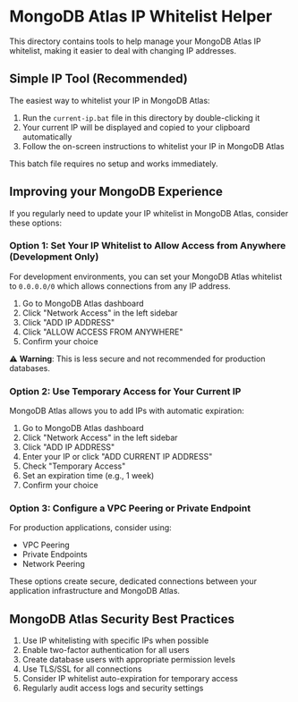 # MongoDB Atlas IP Whitelist Helper

This directory contains tools to help manage your MongoDB Atlas IP whitelist, making it easier to deal with changing IP addresses.

## Simple IP Tool (Recommended)

The easiest way to whitelist your IP in MongoDB Atlas:

1. Run the `current-ip.bat` file in this directory by double-clicking it
2. Your current IP will be displayed and copied to your clipboard automatically
3. Follow the on-screen instructions to whitelist your IP in MongoDB Atlas

This batch file requires no setup and works immediately.

## Improving your MongoDB Experience

If you regularly need to update your IP whitelist in MongoDB Atlas, consider these options:

### Option 1: Set Your IP Whitelist to Allow Access from Anywhere (Development Only)

For development environments, you can set your MongoDB Atlas whitelist to `0.0.0.0/0` which allows connections from any IP address.

1. Go to MongoDB Atlas dashboard
2. Click "Network Access" in the left sidebar
3. Click "ADD IP ADDRESS"
4. Click "ALLOW ACCESS FROM ANYWHERE"
5. Confirm your choice

⚠️ **Warning**: This is less secure and not recommended for production databases.

### Option 2: Use Temporary Access for Your Current IP

MongoDB Atlas allows you to add IPs with automatic expiration:

1. Go to MongoDB Atlas dashboard
2. Click "Network Access" in the left sidebar
3. Click "ADD IP ADDRESS"
4. Enter your IP or click "ADD CURRENT IP ADDRESS"
5. Check "Temporary Access"
6. Set an expiration time (e.g., 1 week)
7. Confirm your choice

### Option 3: Configure a VPC Peering or Private Endpoint

For production applications, consider using:
- VPC Peering
- Private Endpoints
- Network Peering

These options create secure, dedicated connections between your application infrastructure and MongoDB Atlas.

## MongoDB Atlas Security Best Practices

1. Use IP whitelisting with specific IPs when possible
2. Enable two-factor authentication for all users
3. Create database users with appropriate permission levels
4. Use TLS/SSL for all connections
5. Consider IP whitelist auto-expiration for temporary access
6. Regularly audit access logs and security settings 